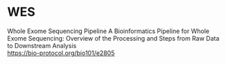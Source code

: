 # WES
Whole Exome Sequencing Pipeline
A Bioinformatics Pipeline for Whole Exome Sequencing: Overview of the Processing and Steps from Raw Data to Downstream Analysis    
https://bio-protocol.org/bio101/e2805 
